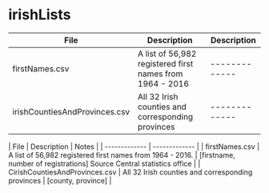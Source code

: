 # irishLists


| File  | Description | Description |
| ------------- | ------------- | ------------- |
| firstNames.csv  | A list of 56,982 registered first names from 1964 - 2016  | ------------- |
| irishCountiesAndProvinces.csv  | All 32 Irish counties and corresponding provinces  | ------------- |


| File  | Description | Notes |
| ------------- | ------------- |
| firstNames.csv  | A list of 56,982 registered first names from 1964 - 2016. | [firstname, number of registrations] Source Central statistics office  |
| CirishCountiesAndProvinces.csv  |  All 32 Irish counties and corresponding provinces | [county, province] |

